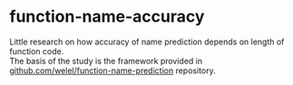 # function-name-accuracy
Little research on how accuracy of name prediction depends on length of function code.\
The basis of the study is the framework provided in [github.com/welel/function-name-prediction](https://github.com/welel/function-name-prediction) repository.
